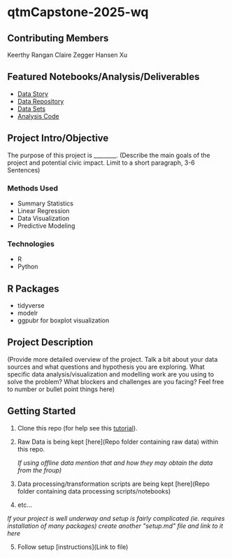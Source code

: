 # qtmCapstone-2025-wq

## Contributing Members
Keerthy Rangan
Claire Zegger
Hansen Xu

## Featured Notebooks/Analysis/Deliverables
* [Data Story](https://storymaps.arcgis.com/stories/100c1d6313e843b9b59f5f519ce65049)
* [Data Repository](https://sci4ga.sharepoint.com/sites/ScienceforGeorgiaInc/Shared%20Documents/Forms/AllItems.aspx?id=%2Fsites%2FScienceforGeorgiaInc%2FShared%20Documents%2FGeneral%2FPROGRAMS%2FDATA%20FOCUSED%20PROGRAMS%2FDATA%20REPOSITORY%2FQTM%20Spring%202025%2FWaterQuality%2FData%20Catalogue&viewid=3bfa4f5a%2Da38d%2D4219%2Db156%2D622e67e3eb53&p=true&ga=1&LOF=1)
* [Data Sets](https://sci4ga.sharepoint.com/sites/ScienceforGeorgiaInc/Shared%20Documents/Forms/AllItems.aspx?id=%2Fsites%2FScienceforGeorgiaInc%2FShared%20Documents%2FGeneral%2FPROGRAMS%2FDATA%20FOCUSED%20PROGRAMS%2FDATA%20REPOSITORY%2FQTM%20Spring%202025%2FWaterQuality%2FCleanedDatasets&viewid=3bfa4f5a%2Da38d%2D4219%2Db156%2D622e67e3eb53&p=true&ga=1&LOF=1)
* [Analysis Code](https://github.com/sci4ga/qtmCapstone-2025-wq/tree/main/analysis%20code)

## Project Intro/Objective
The purpose of this project is ________. (Describe the main goals of the project and potential civic impact. Limit to a short paragraph, 3-6 Sentences)


### Methods Used
* Summary Statistics
* Linear Regression
* Data Visualization
* Predictive Modeling

### Technologies
* R 
* Python

## R Packages
* tidyverse
* modelr
* ggpubr for boxplot visualization

## Project Description
(Provide more detailed overview of the project.  Talk a bit about your data sources and what questions and hypothesis you are exploring. What specific data analysis/visualization and modelling work are you using to solve the problem? What blockers and challenges are you facing?  Feel free to number or bullet point things here)


## Getting Started

1. Clone this repo (for help see this [tutorial](https://help.github.com/articles/cloning-a-repository/)).
2. Raw Data is being kept [here](Repo folder containing raw data) within this repo.

    *If using offline data mention that and how they may obtain the data from the froup)*
    
3. Data processing/transformation scripts are being kept [here](Repo folder containing data processing scripts/notebooks)
4. etc...

*If your project is well underway and setup is fairly complicated (ie. requires installation of many packages) create another "setup.md" file and link to it here*  

5. Follow setup [instructions](Link to file)





